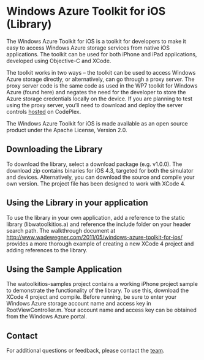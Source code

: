 Windows Azure Toolkit for iOS (Library)
===

The Windows Azure Toolkit for iOS is a toolkit for developers to make it easy to access Windows Azure storage services from native iOS applications.  The toolkit can be used for both iPhone and iPad applications, developed using Objective-C and XCode.  

The toolkit works in two ways – the toolkit can be used to access Windows Azure storage directly, or alternatively, can go through a proxy server.  The proxy server code is the same code as used in the WP7 toolkit for Windows Azure (found here) and negates the need for the developer to store the Azure storage credentials locally on the device.  If you are planning to test using the proxy server, you’ll need to download and deploy the server controls [hosted](http://watoolkitwp7.codeplex.com/) on CodePlex.  

The Windows Azure Toolkit for iOS is made available as an open source product under the Apache License, Version 2.0.  

## Downloading the Library

To download the library, select a download package (e.g. v1.0.0).  The download zip contains binaries for iOS 4.3, targeted for both the simulator and devices.  Alternatively, you can download the source and compile your own version.  The project file has been designed to work with XCode 4.

## Using the Library in your application

To use the library in your own application, add a reference to the static library (libwatoolkitios.a) and reference the include folder on your header search path.  The walkthrough document at http://www.wadewegner.com/2011/05/windows-azure-toolkit-for-ios/ provides a more thorough example of creating a new XCode 4 project and adding references to the library.

## Using the Sample Application

The watoolkitios-samples project contains a working iPhone project sample to demonstrate the functionality of the library.  To use this, download the XCode 4 project and compile.  Before running, be sure to enter your Windows Azure storage account name and access key in RootViewController.m.  Your account name and access key can be obtained from the Windows Azure portal.

## Contact

For additional questions or feedback, please contact the [team](mailto:wwegner@microsoft.com).